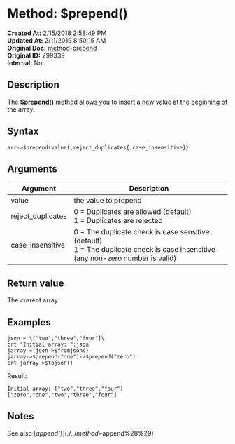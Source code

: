 # Method: $prepend()

**Created At:** 2/15/2018 2:58:49 PM  
**Updated At:** 2/11/2019 8:50:15 AM  
**Original Doc:** [method-prepend](https://docs.jbase.com/42948-dynamic-objects/method-prepend)  
**Original ID:** 299339  
**Internal:** No  

## Description

The **$prepend()** method allows you to insert a new value at the beginning of the array.

## Syntax

```
arr->$prepend(value(,reject_duplicates{,case_insensitive}}
```

## Arguments

| Argument | Description |
| --- | --- |
| value | the value to prepend |
| reject\_duplicates | 0 = Duplicates are allowed (default)<br>1 = Duplicates are rejected |
| case\_insensitive | 0 = The duplicate check is case sensitive (default)<br>1 = The duplicate check is case insensitive (any non-zero number is valid) |

## Return value

The current array

## Examples

```
json = \["two","three","four"]\
crt "Initial array: ":json
jarray = json->$fromjson()
jarray->$prepend("one")->$prepend("zero")
crt jarray->$tojson()
```

Result:

```
Initial array: ["two","three","four"]
["zero","one","two","three","four"]
```

## Notes

See also [$append()](./../method-$append%28%29)
